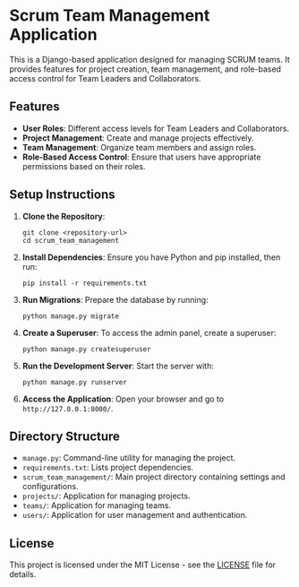 # Scrum Team Management Application

This is a Django-based application designed for managing SCRUM teams. It provides features for project creation, team management, and role-based access control for Team Leaders and Collaborators.

## Features

- **User Roles**: Different access levels for Team Leaders and Collaborators.
- **Project Management**: Create and manage projects effectively.
- **Team Management**: Organize team members and assign roles.
- **Role-Based Access Control**: Ensure that users have appropriate permissions based on their roles.

## Setup Instructions

1. **Clone the Repository**:
   ```
   git clone <repository-url>
   cd scrum_team_management
   ```

2. **Install Dependencies**:
   Ensure you have Python and pip installed, then run:
   ```
   pip install -r requirements.txt
   ```

3. **Run Migrations**:
   Prepare the database by running:
   ```
   python manage.py migrate
   ```

4. **Create a Superuser**:
   To access the admin panel, create a superuser:
   ```
   python manage.py createsuperuser
   ```

5. **Run the Development Server**:
   Start the server with:
   ```
   python manage.py runserver
   ```

6. **Access the Application**:
   Open your browser and go to `http://127.0.0.1:8000/`.

## Directory Structure

- `manage.py`: Command-line utility for managing the project.
- `requirements.txt`: Lists project dependencies.
- `scrum_team_management/`: Main project directory containing settings and configurations.
- `projects/`: Application for managing projects.
- `teams/`: Application for managing teams.
- `users/`: Application for user management and authentication.

## License

This project is licensed under the MIT License - see the [LICENSE](LICENSE) file for details.